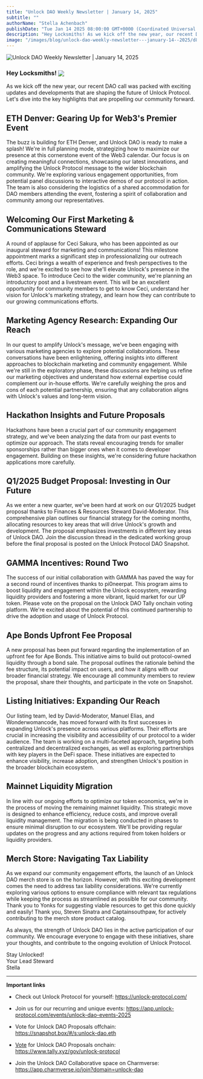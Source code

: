 ```yaml
---
title: "Unlock DAO Weekly Newsletter | January 14, 2025"
subtitle: ""
authorName: "Stella Achenbach"
publishDate: "Tue Jan 14 2025 08:00:00 GMT+0000 (Coordinated Universal Time)"
description: "Hey Locksmiths! As we kick off the new year, our recent DAO call was packed with exciting updates and developments that are shaping the future of Unlock Protocol. Let's dive into the key highlights that are propelling our community forward.ETH Denver: Gearing Up for Web3's Premier EventThe buzz is building for ETH Denver, and Unlock DAO is ready to make a splash! We're in full planning mode, strategizing how to maximize our presence at this cornerstone event of the Web3 calendar. Our focus is..."
image: "/images/blog/unlock-dao-weekly-newsletter---january-14--2025/d814d418f16a5f64b37035b6bff62668.jpg"
---
```


![Unlock DAO Weekly Newsletter | January 14, 2025](https://storage.googleapis.com/papyrus_images/d814d418f16a5f64b37035b6bff62668.jpg)

<div class="relative header-and-anchor"><h3 id="h-hey-locksmiths">Hey Locksmiths! <span data-name="unlock" class="emoji" data-type="emoji"><img src="/images/blog/unlock-dao-weekly-newsletter---january-14--2025/1f513.png" draggable="false" loading="lazy" align="absmiddle"></span></h3></div><p>As we kick off the new year, our recent DAO call was packed with exciting updates and developments that are shaping the future of Unlock Protocol. Let's dive into the key highlights that are propelling our community forward.</p><div class="relative header-and-anchor"><h2 id="h-eth-denver-gearing-up-for-web3s-premier-event">ETH Denver: Gearing Up for Web3's Premier Event</h2></div><p>The buzz is building for ETH Denver, and Unlock DAO is ready to make a splash! We're in full planning mode, strategizing how to maximize our presence at this cornerstone event of the Web3 calendar. Our focus is on creating meaningful connections, showcasing our latest innovations, and amplifying the Unlock Protocol message to the wider blockchain community. We're exploring various engagement opportunities, from potential panel discussions to interactive demos of our protocol in action. The team is also considering the logistics of a shared accommodation for DAO members attending the event, fostering a spirit of collaboration and community among our representatives.</p><div class="relative header-and-anchor"><h2 id="h-welcoming-our-first-marketing-and-communications-steward">Welcoming Our First Marketing &amp; Communications Steward</h2></div><p>A round of applause for Ceci Sakura, who has been appointed as our inaugural steward for marketing and communications! This milestone appointment marks a significant step in professionalizing our outreach efforts. Ceci brings a wealth of experience and fresh perspectives to the role, and we're excited to see how she'll elevate Unlock's presence in the Web3 space. To introduce Ceci to the wider community, we're planning an introductory post and a livestream event. This will be an excellent opportunity for community members to get to know Ceci, understand her vision for Unlock's marketing strategy, and learn how they can contribute to our growing communications efforts.</p><div class="relative header-and-anchor"><h2 id="h-marketing-agency-research-expanding-our-reach">Marketing Agency Research: Expanding Our Reach</h2></div><p>In our quest to amplify Unlock's message, we've been engaging with various marketing agencies to explore potential collaborations. These conversations have been enlightening, offering insights into different approaches to blockchain marketing and community engagement. While we're still in the exploratory phase, these discussions are helping us refine our marketing objectives and understand how external expertise could complement our in-house efforts. We're carefully weighing the pros and cons of each potential partnership, ensuring that any collaboration aligns with Unlock's values and long-term vision.</p><div class="relative header-and-anchor"><h2 id="h-hackathon-insights-and-future-proposals">Hackathon Insights and Future Proposals</h2></div><p>Hackathons have been a crucial part of our community engagement strategy, and we've been analyzing the data from our past events to optimize our approach. The stats reveal encouraging trends for smaller sponsorships rather than bigger ones when it comes to developer engagement. Building on these insights, we're considering future hackathon applications more carefully.</p><div class="relative header-and-anchor"><h2 id="h-q12025-budget-proposal-investing-in-our-future">Q1/2025 Budget Proposal: Investing in Our Future</h2></div><p>As we enter a new quarter, we've been hard at work on our Q1/2025 budget proposal thanks to Finances &amp; Resources Steward David-Moderator. This comprehensive plan outlines our financial strategy for the coming months, allocating resources to key areas that will drive Unlock's growth and development. The proposal emphasizes investments in different key areas of Unlock DAO. Join the discussion thread in the dedicated working group before the final proposal is posted on the Unlock Protocol DAO Snapshot.</p><div class="relative header-and-anchor"><h2 id="h-gamma-incentives-round-two">GAMMA Incentives: Round Two</h2></div><p>The success of our initial collaboration with GAMMA has paved the way for a second round of incentives thanks to pi0neerpat. This program aims to boost liquidity and engagement within the Unlock ecosystem, rewarding liquidity providers and fostering a more vibrant, liquid market for our UP token. Please vote on the proposal on the Unlock DAO Tally onchain voting platform. We're excited about the potential of this continued partnership to drive the adoption and usage of Unlock Protocol.</p><div class="relative header-and-anchor"><h2 id="h-ape-bonds-upfront-fee-proposal">Ape Bonds Upfront Fee Proposal</h2></div><p>A new proposal has been put forward regarding the implementation of an upfront fee for Ape Bonds. This initiative aims to build out protocol-owned liquidity through a bond sale. The proposal outlines the rationale behind the fee structure, its potential impact on users, and how it aligns with our broader financial strategy. We encourage all community members to review the proposal, share their thoughts, and participate in the vote on Snapshot.</p><div class="relative header-and-anchor"><h2 id="h-listing-initiatives-expanding-our-reach">Listing Initiatives: Expanding Our Reach</h2></div><p>Our listing team, led by David-Moderator, Manuel Elias, and Wonderwomancode, has moved forward with its first successes in expanding Unlock's presence across various platforms. Their efforts are crucial in increasing the visibility and accessibility of our protocol to a wider audience. The team is working on a multi-faceted approach, targeting both centralized and decentralized exchanges, as well as exploring partnerships with key players in the DeFi space. These initiatives are expected to enhance visibility, increase adoption, and strengthen Unlock's position in the broader blockchain ecosystem.</p><div class="relative header-and-anchor"><h2 id="h-mainnet-liquidity-migration">Mainnet Liquidity Migration</h2></div><p>In line with our ongoing efforts to optimize our token economics, we're in the process of moving the remaining mainnet liquidity. This strategic move is designed to enhance efficiency, reduce costs, and improve overall liquidity management. The migration is being conducted in phases to ensure minimal disruption to our ecosystem. We'll be providing regular updates on the progress and any actions required from token holders or liquidity providers.</p><div class="relative header-and-anchor"><h2 id="h-merch-store-navigating-tax-liability">Merch Store: Navigating Tax Liability</h2></div><p>As we expand our community engagement efforts, the launch of an Unlock DAO merch store is on the horizon. However, with this exciting development comes the need to address tax liability considerations. We're currently exploring various options to ensure compliance with relevant tax regulations while keeping the process as streamlined as possible for our community. Thank you to Yonks for suggesting viable resources to get this done quickly and easily! Thank you, Steven Sinatra and Captainsouthpaw, for actively contributing to the merch store product catalog.</p><p>As always, the strength of Unlock DAO lies in the active participation of our community. We encourage everyone to engage with these initiatives, share your thoughts, and contribute to the ongoing evolution of Unlock Protocol.</p><p>Stay Unlocked!<br>Your Lead Steward<br>Stella</p><hr><p><strong>Important links</strong></p><ul><li><p>Check out Unlock Protocol for yourself: <a target="_blank" rel="noopener noreferrer nofollow ugc" class="dont-break-out" href="https://unlock-protocol.com/">https://unlock-protocol.com/</a></p></li><li><p>Join us for our recurring and unique events: <a target="_blank" rel="noopener noreferrer nofollow ugc" class="dont-break-out" href="https://app.unlock-protocol.com/events/unlock-dao-events-2025">https://app.unlock-protocol.com/events/unlock-dao-events-2025</a></p></li><li><p>Vote for Unlock DAO Proposals offchain: <a target="_blank" rel="noopener noreferrer nofollow ugc" class="dont-break-out" href="https://snapshot.box/#/s:unlock-dao.eth￼Vote">https://snapshot.box/#/s:unlock-dao.eth</a></p></li><li><p><a target="_blank" rel="noopener noreferrer nofollow ugc" class="dont-break-out" href="https://snapshot.box/#/s:unlock-dao.eth￼Vote">Vote</a> for Unlock DAO Proposals onchain: <a target="_blank" rel="noopener noreferrer nofollow ugc" class="dont-break-out" href="https://www.tally.xyz/gov/unlock-protocol">https://www.tally.xyz/gov/unlock-protocol</a></p></li><li><p>Join the Unlock DAO Collaborative space on Charmverse: <a target="_blank" rel="noopener noreferrer nofollow ugc" class="dont-break-out" href="https://app.charmverse.io/join?domain=unlock-dao">https://app.charmverse.io/join?domain=unlock-dao</a></p></li></ul><p></p>